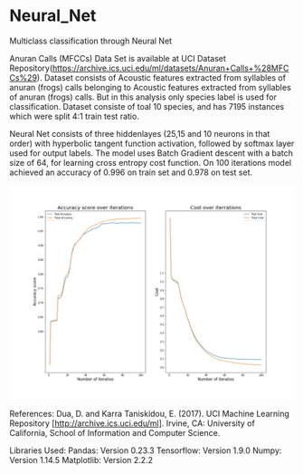 # Neural_Net
Multiclass classification through Neural Net

Anuran Calls (MFCCs) Data Set is available at UCI Dataset Repository(https://archive.ics.uci.edu/ml/datasets/Anuran+Calls+%28MFCCs%29).
Dataset consists of Acoustic features extracted from syllables of anuran (frogs) calls belonging to Acoustic features extracted from syllables of anuran (frogs) calls. But in this analysis only species label is used for classification. Dataset consiste of toal 10 species, and has 7195 instances which were split 4:1 train test ratio.

Neural Net consists of three hiddenlayes (25,15 and 10 neurons in that order) with hyperbolic tangent function activation, followed by softmax layer used for output labels. The model uses Batch Gradient descent with a batch size of 64, for learning cross entropy cost function. On 100 iterations model achieved an accuracy of 0.996 on train set and 0.978 on test set. 

![Alt Text](Performance.png?raw=true "Model Performance")


References:
Dua, D. and Karra Taniskidou, E. (2017). UCI Machine Learning Repository [http://archive.ics.uci.edu/ml]. Irvine, CA: University of California, School of Information and Computer Science.

Libraries Used:
Pandas: Version 0.23.3
Tensorflow: Version 1.9.0
Numpy: Version 1.14.5
Matplotlib: Version 2.2.2
